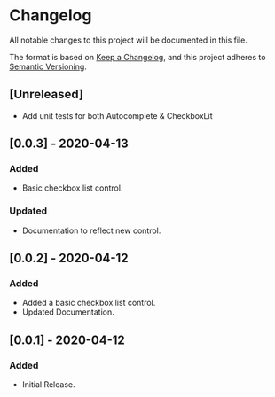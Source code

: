 # Changelog
All notable changes to this project will be documented in this file.

The format is based on [Keep a Changelog](https://keepachangelog.com/en/1.0.0/),
and this project adheres to [Semantic Versioning](https://semver.org/spec/v2.0.0.html).

## [Unreleased]
- Add unit tests for both Autocomplete & CheckboxLit

## [0.0.3] - 2020-04-13
### Added
- Basic checkbox list control.
### Updated
- Documentation to reflect new control.

## [0.0.2] - 2020-04-12
### Added
- Added a basic checkbox list control.
- Updated Documentation.

## [0.0.1] - 2020-04-12
### Added
- Initial Release.
